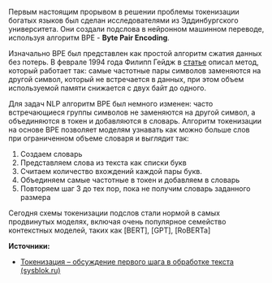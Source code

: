 Первым настоящим прорывом в решении проблемы токенизации богатых языков был сделан исследователями из Эддинбургского университета. Они создали подслова в нейронном машинном переводе, используя алгоритм BPE - **Byte Pair Encoding**.

Изначально BPE был представлен как простой алгоритм сжатия данных без потерь. В феврале 1994 года Филипп Гейдж в [статье](http://www.pennelynn.com/Documents/CUJ/HTML/94HTML/19940045.HTM) описал метод, который работает так: самые частотные пары символов заменяются на другой символ, который не встречается в данных, при этом объем используемой памяти снижается с двух байт до одного.

Для задач NLP алгоритм BPE был немного изменен: часто встречающиеся группы символов не заменяются на другой символ, а объединяются в токен и добавляются в словарь. Алгоритм токенизации на основе BPE позволяет моделям узнавать как можно больше слов при ограниченном объеме словаря и выглядит так:
1. Создаем словарь
2. Представляем слова из текста как списки букв
3. Считаем количество вхождений каждой пары букв.
4. Объединяем самые частотные в токен и добавляем в словарь
5. Повторяем шаг 3 до тех пор, пока не получим словарь заданного размера

Сегодня схемы токенизации подслов стали нормой в самых продвинутых моделях, включая очень популярное семейство контекстных моделей, таких как [BERT], [GPT], [RoBERTa]

**Источники:**
- [Токенизация – обсуждение первого шага в обработке текста (sysblok.ru)](https://sysblok.ru/nlp/7250/?ysclid=ljsocqnijb112232662)